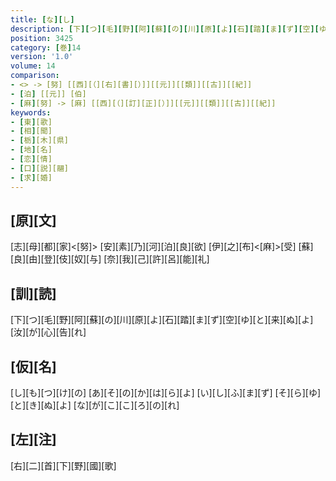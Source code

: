 ```yaml
---
title: [な][し]
description: [下][つ][毛][野][阿][蘇][の][川][原][よ][石][踏][ま][ず][空][ゆ][と][来][ぬ][よ][汝][が][心][告][れ]
position: 3425
category: [巻]14
version: '1.0'
volume: 14
comparison:
- <> -> [努] [[西][（][右][書][）]][[元]][[類]][[古]][[紀]]
- [泊] [[元]] [伯]
- [麻][努] -> [麻] [[西][（][訂][正][）]][[元]][[類]][[古]][[紀]]
keywords:
- [東][歌]
- [相][聞]
- [栃][木][県]
- [地][名]
- [恋][情]
- [口][説][翮]
- [求][婚]
---
```


## [原][文]

[志][母][都][家]<[努]> [安][素][乃][河][泊][良][欲] [伊][之][布]<[麻]>[受] [蘇][良][由][登][伎][奴][与] [奈][我][己][許][呂][能][礼]

## [訓][読]

[下][つ][毛][野][阿][蘇][の][川][原][よ][石][踏][ま][ず][空][ゆ][と][来][ぬ][よ][汝][が][心][告][れ]

## [仮][名]

[し][も][つ][け][の] [あ][そ][の][か][は][ら][よ] [い][し][ふ][ま][ず] [そ][ら][ゆ][と][き][ぬ][よ] [な][が][こ][こ][ろ][の][れ]

## [左][注]

[右][二][首][下][野][國][歌]
